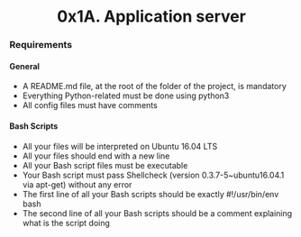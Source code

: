<h1 align="center">0x1A. Application server</h1>

### Requirements
#### General
* A README.md file, at the root of the folder of the project, is mandatory
* Everything Python-related must be done using python3
* All config files must have comments

#### Bash Scripts
* All your files will be interpreted on Ubuntu 16.04 LTS
* All your files should end with a new line
* All your Bash script files must be executable
* Your Bash script must pass Shellcheck (version 0.3.7-5~ubuntu16.04.1 via apt-get) without any error
* The first line of all your Bash scripts should be exactly #!/usr/bin/env bash
* The second line of all your Bash scripts should be a comment explaining what is the script doing
